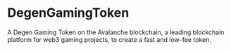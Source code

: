 # DegenGamingToken
A Degen Gaming Token on the Avalanche blockchain, a leading blockchain platform for web3 gaming projects, to create a fast and low-fee token. 
